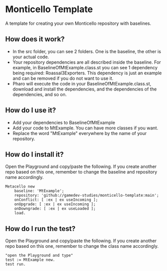 # Monticello Template
A template for creating your own Monticello repository with baselines.

## How does it work?
- In the src folder, you can see 2 folders. One is the baseline, the other is your actual code. 
- Your repository dependencies are all described inside the baseline. For example, in BaselineOfMtExample.class.st you can see 1 dependency being required: Roassal3Exporters. This dependency is just an example and can be removed if you do not want to use it.
- Pharo will execute the code in your BaselineOfMtExample.class.st, download and install the dependencies, and the dependencies of the dependencies, and so on.

## How do I use it?
- Add your dependencies to BaselineOfMtExample
- Add your code to MtExample. You can have more classes if you want.
- Replace the word "MtExample" everywhere by the name of your repository. 

## How do I install it?
Open the Playground and copy/paste the following. If you create another repo based on this one, remember to change the baseline and repository name accordingly.

    Metacello new
        baseline: 'MtExample';
        repository: 'github://gamedev-studies/monticello-template:main';
        onConflict: [ :ex | ex useIncoming ];
        onUpgrade: [ :ex | ex useIncoming ];
        onDowngrade: [ :ex | ex useLoaded ];
        load.

## How do I run the test?
Open the Playground and copy/paste the following. If you create another repo based on this one, remember to change the class name accordingly.

    "open the Playground and type"
    test := MtExample new.
    test run.
